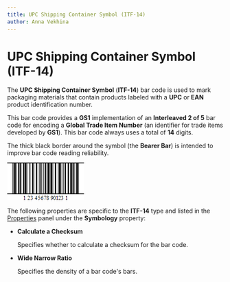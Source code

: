 ```yaml
---
title: UPC Shipping Container Symbol (ITF-14)
author: Anna Vekhina
---
```

# UPC Shipping Container Symbol (ITF-14)

The **UPC Shipping Container Symbol** (**ITF-14**) bar code is used to mark packaging materials that contain products labeled with a **UPC** or **EAN** product identification number.

This bar code provides a **GS1** implementation of an **Interleaved 2 of 5** bar code for encoding a **Global Trade Item Number** (an identifier for trade items developed by **GS1**). This bar code always uses a total of **14** digits.

The thick black border around the symbol (the **Bearer Bar**) is intended to improve bar code reading reliability.

![](../../../../images/eurd-web-bar-code-itf-14.png)

The following properties are specific to the **ITF-14** type and listed in the [Properties](../../report-designer-tools/ui-panels/properties-panel.md) panel under the **Symbology** property:

* **Calculate a Checksum**

    Specifies whether to calculate a checksum for the bar code.

* **Wide Narrow Ratio**

    Specifies the density of a bar code's bars.